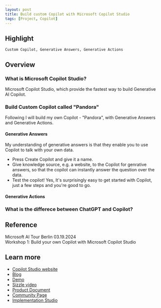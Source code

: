 ```yaml
---
layout: post
title: Build custom Copilot with Microsoft Copilot Studio
tags: [Project, Copilot]
---
```


## Highlight

```text
Custom Copilot, Generative Answers, Generative Actions
```

<!-- 这次活动是Microsoft AI Tour，那么主题肯定是宣传Microsoft自家的AI产品。根据自己以往参加活动的经验，大部分session talks太过于高屋建瓴了且时长有限，对于自己来说门槛较高，也就是说很多时候听的似懂非懂。所以我对workshop更感兴趣，毕竟可以动手写代码或是动手做个项目，总能够学习些东西。 -->

## Overview

### What is Microsoft Copilot Studio?

Microsoft Copilot Studio, which provide the fastest way to build Generative AI Copilot.

<!-- 那么对我来, 目标是了解Copilot Studio并且能够开发自己的Copilot Studio，是件非常酷的事情。 -->

<!-- Workshop is well-structured. We are first introduced what we are going to do and some main concepts and then finish the project ourselves by following the instruction. -->

### Build Custom Copilot called "Pandora"

Following I will build my own Copilot - "Pandora", with Generative Answers and Generative Actions.

#### Generative Answers

My understanding of generative answers is that they enable you to use Copilot to talk with your own data.

* Press Create Copilot and give it a name.
* Give knowledge source, e.g. a website, to the Copilot for genrative answers, so that the copilot can instantly answer the question over the data.
* Test the copilot! Yes, It's surprisingly easy to get started with Copilot, just a few steps and you're good to go.


#### Generative Actions


### What is the differece between ChatGPT and Copilot?



## Reference

Microsoft AI Tour Berlin 03.19.2024  
Workshop 1: Build your own Copilot with Microsoft Copilot Studio

## Learn more

* [Copilot Studio website](https://www.microsoft.com/en-us/microsoft-copilot/microsoft-copilot-studio)  
* [Blog](https://www.microsoft.com/en-us/microsoft-365/blog/2023/11/15/announcing-microsoft-copilot-studio-customize-copilot-for-microsoft-365-and-build-your-own-standalone-copilots/)  
* [Demo](https://web.powerva.microsoft.com/tryit)  
* [Sizzle video](https://www.youtube.com/watch?v=WVn57PXoFPE)  
* [Product Document](https://learn.microsoft.com/en-us/microsoft-copilot-studio/fundamentals-what-is-copilot-studio)  
* [Community Page](https://powerusers.microsoft.com/t5/Copilot-Studio-Community/ct-p/PVACommunity)  
* [Implementation Studio](https://www.bing.com/?ref=aka&shorturl=CopilotStudioImplenmentationGuide)
